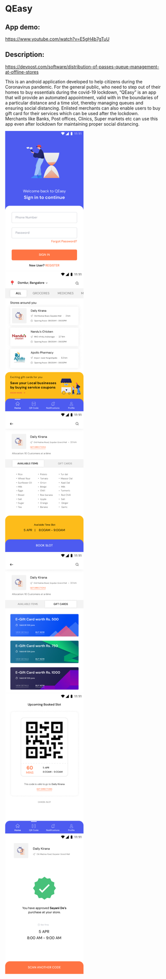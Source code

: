 
# QEasy

App demo:
------------
https://www.youtube.com/watch?v=E5gH4b7gTuU


Description:
------------

https://devpost.com/software/distribution-of-passes-queue-management-at-offline-stores

This is an android application developed to help citizens during the Coronavirus pandemic.
For the general public, who need to step out of their homes to buy essentials during the covid-19 lockdown, “QEasy” is an app that will provide an automated appointment, valid with in the boundaries of a particular distance and a time slot, thereby managing queues and ensuring social distancing. 
Enlisted merchants can also enable users to buy gift card for their services which can be used after the lockdown. Merchants like Banks, Post offices, Clinics, Super markets etc can use this app even after lockdown for maintaining proper social distancing.

<img src="https://github.com/aa3pankaj/covid19Hack/blob/master/UI%20Images/signin-1.jpg" width=50% height=50%>

<img src="https://github.com/aa3pankaj/covid19Hack/blob/master/UI%20Images/Home%20screen.jpg" width=50% height=50%>

<img src="https://github.com/aa3pankaj/covid19Hack/blob/master/UI%20Images/Shop%20screen.jpg" width=50% height=50%>

<img src="https://github.com/aa3pankaj/covid19Hack/blob/master/UI%20Images/Shop%20screen-1.jpg" width=50% height=50%>

<img src="https://github.com/aa3pankaj/covid19Hack/blob/master/UI%20Images/QR%20Code%20slots.jpg" width=50% height=50%>

<img src="https://github.com/aa3pankaj/covid19Hack/blob/master/UI%20Images/merchant%20approval.jpg" width=50% height=50%>
